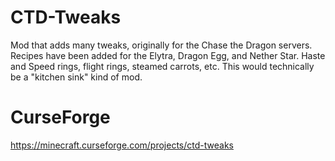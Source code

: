 # CTD-Tweaks
Mod that adds many tweaks, originally for the Chase the Dragon servers. Recipes have been added for the Elytra, Dragon Egg, and Nether Star. Haste and Speed rings, flight rings, steamed carrots, etc. This would technically be a "kitchen sink" kind of mod.  
  
# CurseForge  
https://minecraft.curseforge.com/projects/ctd-tweaks
